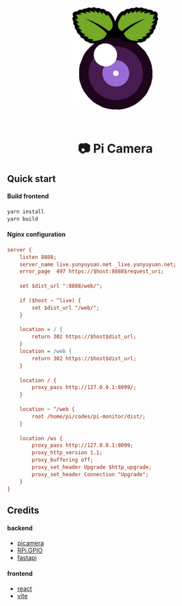 <p align="center"><img alt="Nuxt" align="center" style="width: 200px;" src="./src/public/favicon.png"/></p><br/>

<h1 align="center">📷 Pi Camera</h1>

## Quick start
#### Build frontend
```sh
yarn install
yarn build
```

#### Nginx configuration
```ini
server {
	listen 8888;
	server_name live.yunyuyuan.net _live.yunyuyuan.net;
	error_page  497 https://$host:8888$request_uri;

	set $dist_url ":8888/web/";

	if ($host ~ ^live) {
	    set $dist_url "/web/";
	}

	location = / {
	    return 302 https://$host$dist_url;
	}
	location = /web {
	    return 302 https://$host$dist_url;
	}

	location / {
		proxy_pass http://127.0.0.1:8099/;
	}

	location ~ ^/web {
		root /home/pi/codes/pi-monitor/dist/;
	}

	location /ws {
		proxy_pass http://127.0.0.1:8099;
		proxy_http_version 1.1;
		proxy_buffering off;
		proxy_set_header Upgrade $http_upgrade;
		proxy_set_header Connection "Upgrade";
	}
}
```
  
## Credits
#### backend
* [picamera](https://picamera.readthedocs.io/)
* [RPi.GPIO](https://pypi.org/project/RPi.GPIO/)
* [fastapi](https://fastapi.tiangolo.com/)
#### frontend
* [react](https://reactjs.org/)
* [vite](https://vitejs.dev/)
